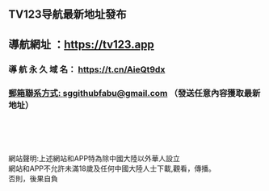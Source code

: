 

<h2>TV123导航最新地址發布</h2>
  <h2>
導航網址 ：<a href="https://tv123.app" rel="nofollow">https://tv123.app</a></h2>  
 <h3>
導 航 永 久 域 名： 	<a href="https://t.cn/AieQt9dx" rel="nofollow">https://t.cn/AieQt9dx</a></h3>
<h3>
<a id="user-content--郵箱聯系方式-sggithubfabugmailcom-發送任意內容獲取最新地址" class="anchor" aria-hidden="true" href="#-郵箱聯系方式-sggithubfabugmailcom-發送任意內容獲取最新地址">
郵箱聯系方式: <a href="mailto:sggithubfabu@gmail.com">sggithubfabu@gmail.com</a> （發送任意內容獲取最新地址）</h3>

<br>
<br>
<br>
<br>
網站聲明:上述網站和APP特為除中國大陸以外華人設立<br>
網站和APP不允許未滿18歲及任何中國大陸人士下載,觀看，傳播。<br>
否則，後果自負<br>
<br>
